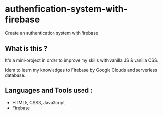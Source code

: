 # authenfication-system-with-firebase
Create an authentication system with firebase

## What is this ?
It's a mini-project in order to improve my skills with vanilla JS & vanilla CSS.

Idem to learn my knowledges to Firebase by Google Clouds and serverless database.

## Languages and Tools used :
* HTML5, CSS3, JavaScript
* [Firebase](https://firebase.google.com/ "Go to his interface of Firebase")

